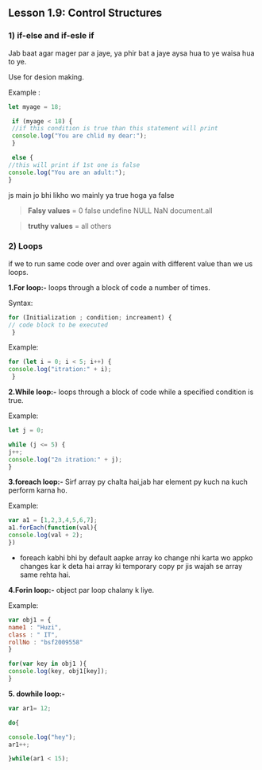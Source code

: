 ## Lesson 1.9: Control Structures
### 1) if-else and if-esle if

Jab baat agar mager par a jaye, ya phir bat a jaye aysa hua to ye waisa hua to ye.

Use for desion making.

Example : 
```javascript
let myage = 18;

 if (myage < 18) {
 //if this condition is true than this statement will print
 console.log("You are chlid my dear:");
 } 

 else {
//this will print if 1st one is false
console.log("You are an adult:");
}
```
 js main jo bhi likho wo mainly ya true hoga ya false
> **Falsy values** = 0 false undefine NULL NaN document.all

> **truthy values** = all others

### 2) Loops
if we to run same code over and over again with different value than we us loops.

**1.For loop:-** loops through a block of code a number of times.

Syntax: 
```javascript
for (Initialization ; condition; increament) {
// code block to be executed
 }
```
Example:
```javascript
for (let i = 0; i < 5; i++) {
console.log("itration:" + i);
 }
```
**2.While loop:-** loops through a block of code while a specified condition is true.

Example:
```javascript
let j = 0;

while (j <= 5) {
j++;
console.log("2n itration:" + j);
}
```
**3.foreach loop:-** Sirf array py chalta hai,jab har element py kuch na kuch perform karna ho. 

Example:
```javascript
var a1 = [1,2,3,4,5,6,7];
a1.forEach(function(val){
console.log(val + 2);
})
```

- foreach kabhi bhi by default aapke array ko change nhi karta wo appko changes kar k deta
hai array ki temporary copy pr jis wajah se array same rehta hai.

**4.Forin loop:-** object par loop chalany k liye.

Example:
```javascript
var obj1 = {
name1 : "Huzi",
class : " IT",
rollNo : "bsf2009558"
}

for(var key in obj1 ){
console.log(key, obj1[key]);
}
```
**5. dowhile loop:-**
```javascript
var ar1= 12;

do{

console.log("hey");
ar1++;

}while(ar1 < 15);
```